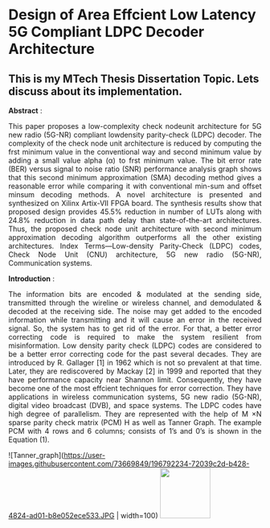 # Design of Area Effcient Low Latency 5G Compliant LDPC Decoder Architecture
## This is my MTech Thesis Dissertation Topic. Lets discuss about its implementation.
**Abstract** : <p align="justify"> This paper proposes a low-complexity check nodeunit architecture for 5G new radio (5G-NR) compliant lowdensity parity-check (LDPC) decoder. The complexity of the check node unit architecture is reduced by computing the frst minimum value in the conventional way and second minimum value by adding a small value alpha (α) to frst minimum value. The bit error rate (BER) versus signal to noise ratio (SNR) performance analysis graph shows that this second minimum approximation (SMA) decoding method gives a reasonable error while comparing it with conventional min-sum and offset minsum decoding methods. A novel architecture is presented and synthesized on Xilinx Artix-VII FPGA board. The synthesis results show that proposed design provides 45.5% reduction in number of LUTs along with 24.8% reduction in data path delay than state-of-the-art architectures. Thus, the proposed check node unit architecture with second minimum approximation decoding algorithm outperforms all the other existing architectures. Index Terms—Low-density Parity-Check (LDPC) codes, Check Node Unit (CNU) architecture, 5G new radio (5G-NR), Communication systems.</p>
**Introduction** : <p align="justify"> The information bits are encoded & modulated at the
sending side, transmitted through the wireline or wireless
channel, and demodulated & decoded at the receiving side.
The noise may get added to the encoded information while
transmitting and it will cause an error in the received signal.
So, the system has to get rid of the error. For that, a better
error correcting code is required to make the system resilient
from misinformation. Low density parity check (LDPC) codes
are considered to be a better error correcting code for the past
several decades. They are introduced by R. Gallager [1] in
1962 which is not so prevalent at that time. Later, they are
rediscovered by Mackay [2] in 1999 and reported that they
have performance capacity near Shannon limit. Consequently,
they have become one of the most effcient techniques for error
correction. They have applications in wireless communication
systems, 5G new radio (5G-NR), digital video broadcast
(DVB), and space systems.
The LDPC codes have high degree of parallelism. They are
represented with the help of M ×N sparse parity check matrix
(PCM) H as well as Tanner Graph. The example PCM with 4
rows and 6 columns; consists of 1’s and 0’s is shown in the
Equation (1).</p>
![Tanner_graph](https://user-images.githubusercontent.com/73669849/196792234-72039c2d-b428-4824-ad01-b8e052ece533.JPG  | width=100)
<img src="[https://your-image-url.type](https://user-images.githubusercontent.com/73669849/196792234-72039c2d-b428-4824-ad01-b8e052ece533.JPG)" width="100" height="100">
